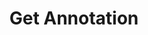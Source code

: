 ---
title: Get Annotation
excerpt: Get an Annotation
api:
  file: annotations-api.json
  operationId: get-annotation
deprecated: false
hidden: false
metadata:
  title: ''
  description: ''
  robots: index
next:
  description: ''
---